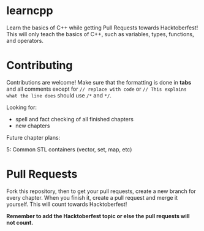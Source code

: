 # learncpp
Learn the basics of C++ while getting Pull Requests towards Hacktoberfest!
This will only teach the basics of C++, such as variables, types, functions, and operators.

# Contributing
Contributions are welcome! Make sure that the formatting is done in **tabs** and all comments except for `// replace with code` or `// This explains what the line does` should use `/*` and `*/`. 

Looking for:

- spell and fact checking of all finished chapters
- new chapters

Future chapter plans:

5: Common STL containers (vector, set, map, etc)

# Pull Requests
Fork this repository, then to get your pull requests, create a new branch for every chapter. When you finish it, create a pull request and merge it yourself. This will count towards Hacktoberfest!

**Remember to add the Hacktoberfest topic or else the pull requests will not count.**
